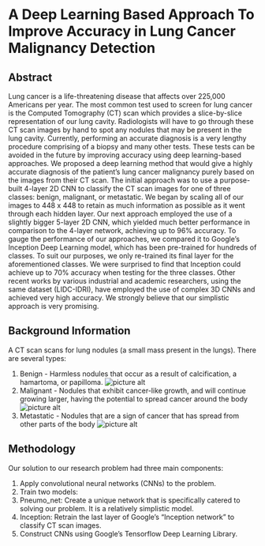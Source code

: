 # A Deep Learning Based Approach To Improve Accuracy in Lung Cancer Malignancy Detection #

## Abstract ##
Lung cancer is a life-threatening disease that affects over 225,000 Americans per year. The most common test used to screen for lung cancer is the Computed Tomography (CT) scan which provides a slice-by-slice representation of our lung cavity. Radiologists will have to go through these CT scan images by hand to spot any nodules that may be present in the lung cavity. Currently, performing an accurate diagnosis is a very lengthy procedure comprising of a biopsy and many other tests. These tests can be avoided in the future by improving accuracy using deep learning-based approaches. We proposed a deep learning method that would give a highly accurate diagnosis of the patient’s lung cancer malignancy purely based on the images from their CT scan. The initial approach was to use a purpose-built 4-layer 2D CNN to classify the CT scan images for one of three classes: benign, malignant, or metastatic. We began by scaling all of our images to 448 x 448 to retain as much information as possible as it went through each hidden layer. Our next approach employed the use of a slightly bigger 5-layer 2D CNN, which yielded much better performance in comparison to the 4-layer network, achieving up to 96% accuracy. To gauge the performance of our approaches, we compared it to Google’s Inception Deep Learning model, which has been pre-trained for hundreds of classes. To suit our purposes, we only re-trained its final layer for the aforementioned classes. We were surprised to find that Inception could achieve up to 70% accuracy when testing for the three classes. Other recent works by various industrial and academic researchers, using the same dataset (LIDC-IDRI), have employed the use of complex 3D CNNs and achieved very high accuracy. We strongly believe that our simplistic approach is very promising.

## Background Information ##
A CT scan scans for lung nodules (a small mass present in the lungs). There are several types:
1. Benign - Harmless nodules that occur as a result of calcification, a hamartoma, or papilloma.
![picture alt](https://img.medscapestatic.com/pi/meds/ckb/44/17144tn.jpg)
2. Malignant - Nodules that exhibit cancer-like growth, and will continue growing larger, having the potential to spread cancer around the body
![picture alt](http://www.stritch.luc.edu/lumen/MedEd/Radio/curriculum/Harrisons/Oncology/Adenoca_lung1.jpg)
3. Metastatic - Nodules that are a sign of cancer that has spread from other parts of the body
![picture alt](https://prod-images.static.radiopaedia.org/images/283981/aa3c0ceb1f960fda8dc41876e1d6c4_gallery.jpg)

## Methodology ##
Our solution to our research problem had three main components:
1. Apply convolutional neural networks (CNNs) to the problem.
2. Train two models:
  1. Pneumo_net: Create a unique network that is specifically catered to solving our problem. It is a relatively simplistic   model.
  2. Inception: Retrain the last layer of Google’s “Inception network” to classify CT scan images. 
3. Construct CNNs using Google’s Tensorflow Deep Learning Library.

